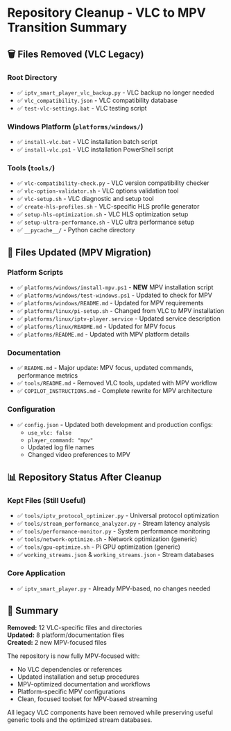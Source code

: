 # Repository Cleanup - VLC to MPV Transition Summary

## 🗑️ Files Removed (VLC Legacy)

### Root Directory
- ✅ `iptv_smart_player_vlc_backup.py` - VLC backup no longer needed
- ✅ `vlc_compatibility.json` - VLC compatibility database  
- ✅ `test-vlc-settings.bat` - VLC testing script

### Windows Platform (`platforms/windows/`)
- ✅ `install-vlc.bat` - VLC installation batch script
- ✅ `install-vlc.ps1` - VLC installation PowerShell script

### Tools (`tools/`)
- ✅ `vlc-compatibility-check.py` - VLC version compatibility checker
- ✅ `vlc-option-validator.sh` - VLC options validation tool
- ✅ `vlc-setup.sh` - VLC diagnostic and setup tool
- ✅ `create-hls-profiles.sh` - VLC-specific HLS profile generator
- ✅ `setup-hls-optimization.sh` - VLC HLS optimization setup
- ✅ `setup-ultra-performance.sh` - VLC ultra performance setup
- ✅ `__pycache__/` - Python cache directory

## 📝 Files Updated (MPV Migration)

### Platform Scripts
- ✅ `platforms/windows/install-mpv.ps1` - **NEW** MPV installation script
- ✅ `platforms/windows/test-windows.ps1` - Updated to check for MPV
- ✅ `platforms/windows/README.md` - Updated for MPV requirements
- ✅ `platforms/linux/pi-setup.sh` - Changed from VLC to MPV installation
- ✅ `platforms/linux/iptv-player.service` - Updated service description
- ✅ `platforms/linux/README.md` - Updated for MPV focus
- ✅ `platforms/README.md` - Updated with MPV platform details

### Documentation
- ✅ `README.md` - Major update: MPV focus, updated commands, performance metrics
- ✅ `tools/README.md` - Removed VLC tools, updated with MPV workflow
- ✅ `COPILOT_INSTRUCTIONS.md` - Complete rewrite for MPV architecture

### Configuration
- ✅ `config.json` - Updated both development and production configs:
  - `use_vlc: false` 
  - `player_command: "mpv"`
  - Updated log file names
  - Changed video preferences to MPV

## 📊 Repository Status After Cleanup

### Kept Files (Still Useful)
- ✅ `tools/iptv_protocol_optimizer.py` - Universal protocol optimization
- ✅ `tools/stream_performance_analyzer.py` - Stream latency analysis
- ✅ `tools/performance-monitor.py` - System performance monitoring
- ✅ `tools/network-optimize.sh` - Network optimization (generic)
- ✅ `tools/gpu-optimize.sh` - Pi GPU optimization (generic)
- ✅ `working_streams.json` & `working_streams.json` - Stream databases

### Core Application
- ✅ `iptv_smart_player.py` - Already MPV-based, no changes needed

## 🎯 Summary

**Removed:** 12 VLC-specific files and directories  
**Updated:** 8 platform/documentation files  
**Created:** 2 new MPV-focused files  

The repository is now fully MPV-focused with:
- No VLC dependencies or references
- Updated installation and setup procedures
- MPV-optimized documentation and workflows  
- Platform-specific MPV configurations
- Clean, focused toolset for MPV-based streaming

All legacy VLC components have been removed while preserving useful generic tools and the optimized stream databases.